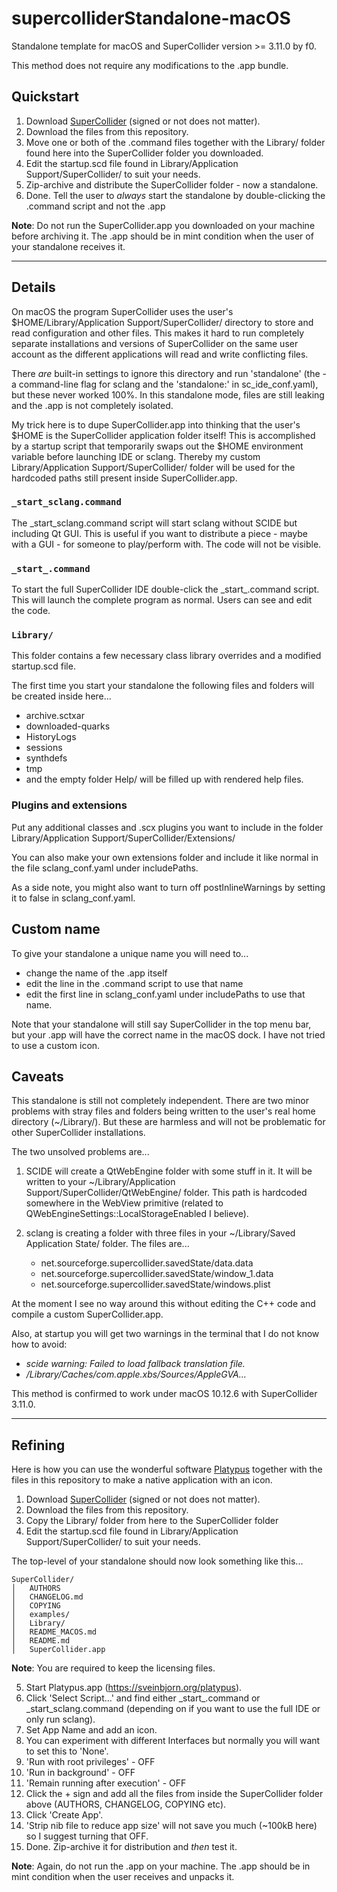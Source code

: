 # supercolliderStandalone-macOS

Standalone template for macOS and SuperCollider version >= 3.11.0 by f0.

This method does not require any modifications to the .app bundle.

## Quickstart

1. Download [SuperCollider](https://supercollider.github.io/download) (signed or not does not matter).
2. Download the files from this repository.
3. Move one or both of the .command files together with the Library/ folder found here into the SuperCollider folder you downloaded.
4. Edit the startup.scd file found in Library/Application Support/SuperCollider/ to suit your needs.
5. Zip-archive and distribute the SuperCollider folder - now a standalone.
6. Done. Tell the user to _always_ start the standalone by double-clicking the .command script and not the .app

**Note**: Do not run the SuperCollider.app you downloaded on your machine before archiving it. The .app should be in mint condition when the user of your standalone receives it.

---

## Details

On macOS the program SuperCollider uses the user's $HOME/Library/Application Support/SuperCollider/ directory to store and read configuration and other files. This makes it hard to run completely separate installations and versions of SuperCollider on the same user account as the different applications will read and write conflicting files.

There _are_ built-in settings to ignore this directory and run 'standalone' (the -a command-line flag for sclang and the 'standalone:' in sc_ide_conf.yaml), but these never worked 100%. In this standalone mode, files are still leaking and the .app is not completely isolated.

My trick here is to dupe SuperCollider.app into thinking that the user's $HOME is the SuperCollider application folder itself! This is accomplished by a startup script that temporarily swaps out the $HOME environment variable before launching IDE or sclang. Thereby my custom Library/Application Support/SuperCollider/ folder will be used for the hardcoded paths still present inside SuperCollider.app.

### `_start_sclang.command`

The \_start_sclang.command script will start sclang without SCIDE but including Qt GUI. This is useful if you want to distribute a piece - maybe with a GUI - for someone to play/perform with. The code will not be visible.

### `_start_.command`

To start the full SuperCollider IDE double-click the \_start_.command script. This will launch the complete program as normal. Users can see and edit the code.

### `Library/`

This folder contains a few necessary class library overrides and a modified startup.scd file.

The first time you start your standalone the following files and folders will be created inside here...

* archive.sctxar
* downloaded-quarks
* HistoryLogs
* sessions
* synthdefs
* tmp
* and the empty folder Help/ will be filled up with rendered help files.

### Plugins and extensions

Put any additional classes and .scx plugins you want to include in the folder Library/Application Support/SuperCollider/Extensions/

You can also make your own extensions folder and include it like normal in the file sclang_conf.yaml under includePaths.

As a side note, you might also want to turn off postInlineWarnings by setting it to false in sclang_conf.yaml.

## Custom name

To give your standalone a unique name you will need to...

* change the name of the .app itself
* edit the line in the .command script to use that name
* edit the first line in sclang_conf.yaml under includePaths to use that name.

Note that your standalone will still say SuperCollider in the top menu bar, but your .app will have the correct name in the macOS dock.
I have not tried to use a custom icon.

## Caveats

This standalone is still not completely independent. There are two minor problems with stray files and folders being written to the user's real home directory (~/Library/). But these are harmless and will not be problematic for other SuperCollider installations.

The two unsolved problems are...

1. SCIDE will create a QtWebEngine folder with some stuff in it. It will be written to your ~/Library/Application Support/SuperCollider/QtWebEngine/ folder. This path is hardcoded somewhere in the WebView primitive (related to QWebEngineSettings::LocalStorageEnabled I believe).

2. sclang is creating a folder with three files in your ~/Library/Saved Application State/ folder. The files are...
   * net.sourceforge.supercollider.savedState/data.data
   * net.sourceforge.supercollider.savedState/window_1.data
   * net.sourceforge.supercollider.savedState/windows.plist

At the moment I see no way around this without editing the C++ code and compile a custom SuperCollider.app.

Also, at startup you will get two warnings in the terminal that I do not know how to avoid:

* _scide warning: Failed to load fallback translation file._
* _/Library/Caches/com.apple.xbs/Sources/AppleGVA..._

This method is confirmed to work under macOS 10.12.6 with SuperCollider 3.11.0. 

---

## Refining

Here is how you can use the wonderful software [Platypus](https://sveinbjorn.org/platypus) together with the files in this repository to make a native application with an icon.

1. Download [SuperCollider](https://supercollider.github.io/download) (signed or not does not matter).
2. Download the files from this repository.
3. Copy the Library/ folder from here to the SuperCollider folder
4. Edit the startup.scd file found in Library/Application Support/SuperCollider/ to suit your needs.

The top-level of your standalone should now look something like this...

```
SuperCollider/
│   AUTHORS
│   CHANGELOG.md
│   COPYING
│   examples/
│   Library/
│   README_MACOS.md
│   README.md
│   SuperCollider.app
```

**Note**: You are required to keep the licensing files.

5. Start Platypus.app (<https://sveinbjorn.org/platypus>).
6. Click 'Select Script...' and find either \_start_.command or _start_sclang.command (depending on if you want to use the full IDE or only run sclang).
7. Set App Name and add an icon.
8. You can experiment with different Interfaces but normally you will want to set this to 'None'.
9. 'Run with root privileges' - OFF
10. 'Run in background' - OFF
11. 'Remain running after execution' - OFF
12. Click the + sign and add all the files from inside the SuperCollider folder above (AUTHORS, CHANGELOG, COPYING etc).
13. Click 'Create App'.
14. 'Strip nib file to reduce app size' will not save you much (~100kB here) so I suggest turning that OFF.
15. Done. Zip-archive it for distribution and _then_ test it.

**Note**: Again, do not run the .app on your machine. The .app should be in mint condition when the user receives and unpacks it.

